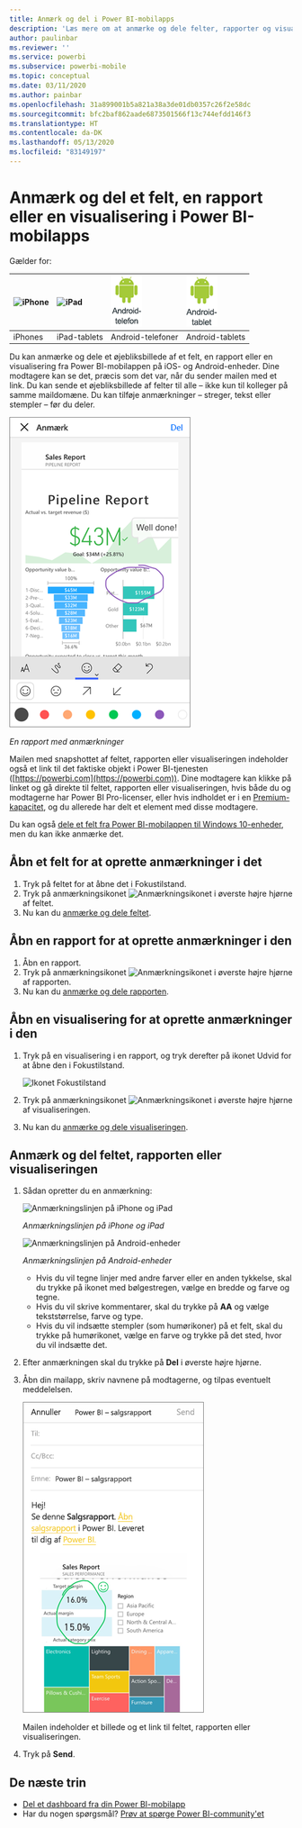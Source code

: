 ```yaml
---
title: Anmærk og del i Power BI-mobilapps
description: 'Læs mere om at anmærke og dele felter, rapporter og visualiseringer fra Microsoft Power BI-mobilappen til iOS og Android. '
author: paulinbar
ms.reviewer: ''
ms.service: powerbi
ms.subservice: powerbi-mobile
ms.topic: conceptual
ms.date: 03/11/2020
ms.author: painbar
ms.openlocfilehash: 31a899001b5a821a38a3de01db0357c26f2e58dc
ms.sourcegitcommit: bfc2baf862aade6873501566f13c744efdd146f3
ms.translationtype: HT
ms.contentlocale: da-DK
ms.lasthandoff: 05/13/2020
ms.locfileid: "83149197"
---
```

# <a name="annotate-and-share-a-tile-report-or-visual-in-power-bi-mobile-apps"></a>Anmærk og del et felt, en rapport eller en visualisering i Power BI-mobilapps
Gælder for:

| ![iPhone](./media/mobile-annotate-and-share-a-tile-from-the-mobile-apps/iphone-logo-50-px.png) | ![iPad](./media/mobile-annotate-and-share-a-tile-from-the-mobile-apps/ipad-logo-50-px.png) | ![Android-telefon](./media/mobile-annotate-and-share-a-tile-from-the-mobile-apps/android-phone-logo-50-px.png) | ![Android-tablet](./media/mobile-annotate-and-share-a-tile-from-the-mobile-apps/android-tablet-logo-50-px.png) |
|:--- |:--- |:--- |:--- |
| iPhones |iPad-tablets |Android-telefoner |Android-tablets |

Du kan anmærke og dele et øjebliksbillede af et felt, en rapport eller en visualisering fra Power BI-mobilappen på iOS- og Android-enheder. Dine modtagere kan se det, præcis som det var, når du sender mailen med et link. Du kan sende et øjebliksbillede af felter til alle – ikke kun til kolleger på samme maildomæne. Du kan tilføje anmærkninger – streger, tekst eller stempler – før du deler.

![Rapport med anmærkninger](./media/mobile-annotate-and-share-a-tile-from-the-mobile-apps/power-bi-iphone-annotate.png)

*En rapport med anmærkninger*

Mailen med snapshottet af feltet, rapporten eller visualiseringen indeholder også et link til det faktiske objekt i Power BI-tjenesten ([https://powerbi.com](https://powerbi.com)). Dine modtagere kan klikke på linket og gå direkte til feltet, rapporten eller visualiseringen, hvis både du og modtagerne har Power BI Pro-licenser, eller hvis indholdet er i en [Premium-kapacitet](../../admin/service-premium-what-is.md), og du allerede har delt et element med disse modtagere. 

Du kan også [dele et felt fra Power BI-mobilappen til Windows 10-enheder](mobile-windows-10-phone-app-get-started.md), men du kan ikke anmærke det.

## <a name="open-a-tile-for-annotating"></a>Åbn et felt for at oprette anmærkninger i det
1. Tryk på feltet for at åbne det i Fokustilstand.
2. Tryk på anmærkningsikonet ![Anmærkningsikonet](./././media/mobile-annotate-and-share-a-tile-from-the-mobile-apps/power-bi-ios-annotate-icon.png) i øverste højre hjørne af feltet.
3. Nu kan du [anmærke og dele feltet](mobile-annotate-and-share-a-tile-from-the-mobile-apps.md#annotate-and-share-the-tile-report-or-visual).

## <a name="open-a-report-for-annotating"></a>Åbn en rapport for at oprette anmærkninger i den
1. Åbn en rapport. 
2. Tryk på anmærkningsikonet ![Anmærkningsikonet](./././media/mobile-annotate-and-share-a-tile-from-the-mobile-apps/power-bi-ios-annotate-icon.png) i øverste højre hjørne af rapporten.
3. Nu kan du [anmærke og dele rapporten](mobile-annotate-and-share-a-tile-from-the-mobile-apps.md#annotate-and-share-the-tile-report-or-visual).

## <a name="open-a-visual-for-annotating"></a>Åbn en visualisering for at oprette anmærkninger i den
1. Tryk på en visualisering i en rapport, og tryk derefter på ikonet Udvid for at åbne den i Fokustilstand. 
   
    ![Ikonet Fokustilstand](./media/mobile-annotate-and-share-a-tile-from-the-mobile-apps/power-bi-ios-visual-focus-mode.png)
2. Tryk på anmærkningsikonet ![Anmærkningsikonet](./././media/mobile-annotate-and-share-a-tile-from-the-mobile-apps/power-bi-ios-annotate-icon.png) i øverste højre hjørne af visualiseringen.
3. Nu kan du [anmærke og dele visualiseringen](mobile-annotate-and-share-a-tile-from-the-mobile-apps.md#annotate-and-share-the-tile-report-or-visual).

## <a name="annotate-and-share-the-tile-report-or-visual"></a>Anmærk og del feltet, rapporten eller visualiseringen
1. Sådan opretter du en anmærkning:  
   
   ![Anmærkningslinjen på iPhone og iPad](./media/mobile-annotate-and-share-a-tile-from-the-mobile-apps/power-bi-ios-annotation-menu.png)
   
   *Anmærkningslinjen på iPhone og iPad*
   
   ![Anmærkningslinjen på Android-enheder](./media/mobile-annotate-and-share-a-tile-from-the-mobile-apps/power-bi-android-annotate-bar.png)
   
   *Anmærkningslinjen på Android-enheder*
   
   * Hvis du vil tegne linjer med andre farver eller en anden tykkelse, skal du trykke på ikonet med bølgestregen, vælge en bredde og farve og tegne.  
   * Hvis du vil skrive kommentarer, skal du trykke på **AA** og vælge tekststørrelse, farve og type.  
   * Hvis du vil indsætte stempler (som humørikoner) på et felt, skal du trykke på humørikonet, vælge en farve og trykke på det sted, hvor du vil indsætte det.   
2. Efter anmærkningen skal du trykke på **Del** i øverste højre hjørne.
3. Åbn din mailapp, skriv navnene på modtagerne, og tilpas eventuelt meddelelsen.  
   
   ![Rapport med anmærkning i mail](./media/mobile-annotate-and-share-a-tile-from-the-mobile-apps/power-bi-iphone-annotate-send.png)
   
   Mailen indeholder et billede og et link til feltet, rapporten eller visualiseringen. 
4. Tryk på **Send**.

## <a name="next-steps"></a>De næste trin
* [Del et dashboard fra din Power BI-mobilapp](mobile-share-dashboard-from-the-mobile-apps.md)
* Har du nogen spørgsmål? [Prøv at spørge Power BI-community'et](https://community.powerbi.com/)

